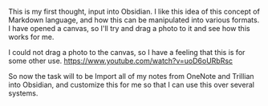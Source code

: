 This is my first thought, input into Obsidian. I like this idea of this concept of Markdown language, and how this can be manipulated into various formats. 
I have opened a canvas, so I'll try and drag a photo to it and see how this works for me.

I could not drag a photo to the canvas, so I have a feeling that this is for some other use.
https://www.youtube.com/watch?v=uoD6oURbRsc

So now the task will to be Import all of my notes from OneNote and Trillian into Obsidian, and customize this for me so that I can use this over several systems.


